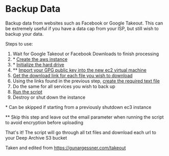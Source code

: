 # Backup Data
Backup data from websites such as Facebook or Google Takeout. This can be extremely useful if you have a data cap from your ISP, but still wish to backup your data.

Steps to use:
1. Wait for Google Takeout or Facebook Downloads to finish processing
1. \* [Create the aws instance](./docs/aws_instance.md)
1. \* [Initialize the hard drive](./docs/initialize_hdd.md)
1. \*\* [Import your GPG public key into the new ec2 virtual machine](./docs/gpg.md)
1. [Get the download link for each file you wish to download](./docs/download_link.md)
1. Using the links found in the previous step, [create the required text file](./docs/create_required_txt_file.md)
1. Do the same for all services you wish to back up
1. [Run the script](./docs/run_the_script.md)
1. Destroy or shut down the instance

\* Can be skipped if starting from a previously shutdown ec3 instance

\*\* Skip this step and leave out the email parameter when running the script to avoid encryption before uploading

That's it! The script will go through all txt files and download each url to your Deep Archive S3 bucket

Taken and edited from https://gunargessner.com/takeout
